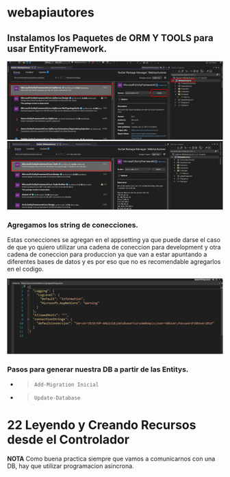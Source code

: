 # webapiautores


## Instalamos los Paquetes de ORM Y TOOLS para usar EntityFramework.

![ormentity.jpg](./imgReadme/ormentity.jpg)
![ormentitytools.jpg](./imgReadme/ormentitytools.jpg)

### Agregamos los string de conecciones.
Estas conecciones se agregan en el appsetting ya que puede darse 
el caso de que yo quiero utilizar una cadena de coneccion 
para development y otra cadena de coneccion para produccion ya 
que van a estar apuntando a diferentes bases de datos y es por
eso que no es recomendable agregarlos en el codigo.

![connectionString](./imgReadme/connectionString.jpg)

### Pasos para generar nuestra DB a partir de las Entitys.

* > `Add-Migration Inicial`
* > `Update-Database`

# 22 Leyendo y Creando Recursos desde el Controlador

**NOTA** Como buena practica siempre que vamos a comunicarnos
con una DB, hay que utilizar programacion asincrona.












